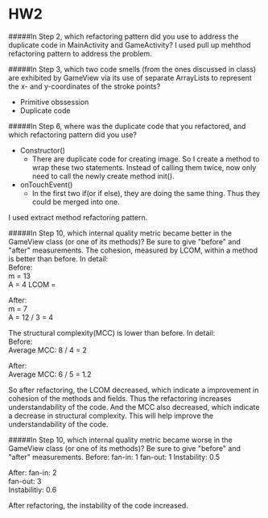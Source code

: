 HW2
========

#####In Step 2, which refactoring pattern did you use to address the duplicate code in MainActivity and GameActivity?
I used pull up mehthod refactoring pattern to address the problem.


#####In Step 3, which two code smells (from the ones discussed in class) are exhibited by GameView via its use of separate ArrayLists to represent the x- and y-coordinates of the stroke points?
- Primitive obssession  
- Duplicate code  

#####In Step 6, where was the duplicate code that you refactored, and which refactoring pattern did you use?
- Constructor()
  - There are duplicate code for creating image. So I create a method to wrap these two statements. Instead of calling them twice, now only need to call the newly create method init().
- onTouchEvent()  
  - In the first two if(or if else), they are doing the same thing. Thus they could be merged into one.  

I used extract method refactoring pattern.  

#####In Step 10, which internal quality metric became better in the GameView class (or one of its methods)? Be sure to give "before" and "after" measurements.
The cohesion, measured by LCOM, within a method is better than before. In detail:  
Before:  
m = 13  
A = 4
LCOM = 

After:  
m = 7  
A = 12 / 3 = 4  

The structural complexity(MCC) is lower than before. In detail:  
Before:  
Average MCC: 8 / 4 = 2   

After:  
Average MCC: 6 / 5 = 1.2


So after refactoring, the LCOM decreased, which indicate a improvement in cohesion of the methods and fields. Thus the refactoring increases understandability of the code.
And the MCC also decreased, which indicate a decrease in structural complexity. This will help improve the understandability of the code.

#####In Step 10, which internal quality metric became worse in the GameView class (or one of its methods)? Be sure to give "before" and "after" measurements.
Before:
fan-in: 1
fan-out: 1
Instability: 0.5

After:
fan-in: 2  
fan-out: 3  
Instabilitiy: 0.6

After refactoring, the instability of the code increased.

